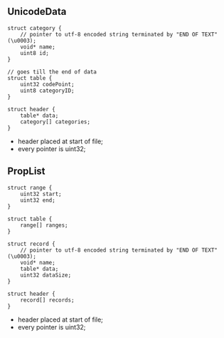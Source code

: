 ## UnicodeData
```
struct category {
    // pointer to utf-8 encoded string terminated by "END OF TEXT" (\u0003);
    void* name;
    uint8 id;
}

// goes till the end of data
struct table {
    uint32 codePoint;
    uint8 categoryID;
}

struct header {
    table* data;
    category[] categories;
}
```
* header placed at start of file;
* every pointer is uint32;

## PropList
```
struct range {
    uint32 start;
    uint32 end;
}

struct table {
    range[] ranges;
}

struct record {
    // pointer to utf-8 encoded string terminated by "END OF TEXT" (\u0003);
    void* name;
    table* data;
    uint32 dataSize;
}

struct header {
    record[] records;
}
```
* header placed at start of file;
* every pointer is uint32;